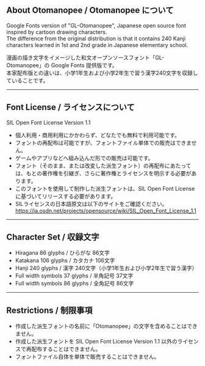 ## About Otomanopee / Otomanopee について

Google Fonts version of "GL-Otomanopee", Japanese open source font inspired by cartoon drawing characters.  
The difference from the original distribution is that it contains 240 Kanji characters learned in 1st and 2nd grade in Japanese elementary school.

漫画の描き文字をイメージした和文オープンソースフォント「GL-Otomanopee」の Google Fonts 提供版です。  
本家配布版との違いは、小学1年生および小学2年生で習う漢字240文字を収録していることです。

******

## Font License / ライセンスについて

SIL Open Font License Version 1.1

* 個人利用・商用利用にかかわらず、どなたでも無料で利用可能です。
* フォントの再配布は可能ですが、フォントファイル単体での販売はできません。
* ゲームやアプリなどへ組み込んだ形での販売は可能です。
* フォント（そのまま、または改変した派生フォント）の再配布にあたっては、もとの著作権を引継ぎ、さらに著作権とライセンスを明示する必要があります。
* このフォントを使用して制作した派生フォントは、SIL Open Font Licenseに基づいてリリースする必要があります。
* SILライセンスの日本語原文は以下のサイトをご確認ください。  
https://ja.osdn.net/projects/opensource/wiki/SIL_Open_Font_License_1.1

******

## Character Set / 収録文字

* Hiragana 86 glyphs / ひらがな 86文字
* Katakana 106 glyphs / カタカナ 106文字
* Hanji 240 glyphs / 漢字 240文字（小学1年生および小学2年生で習う漢字）
* Full width symbols 37 glyphs / 半角記号 37文字
* Full width symbols 86 glyphs / 全角記号 86文字

******

## Restrictions / 制限事項

* 作成した派生フォントの名前に「Otomanopee」の文字を含めることはできません。
* 作成した派生フォントを SIL Open Font License Version 1.1 以外のライセンスで再配布することはできません。
* フォントファイル自体を単体で販売することはできません。
